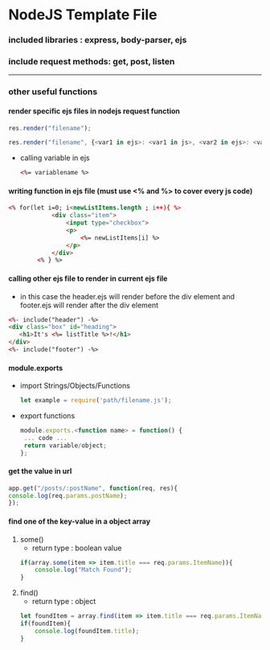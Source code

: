 # NodeJS Template File
### included libraries : express, body-parser, ejs
### include request methods: get, post, listen
---
### other useful functions
#### render specific ejs files in nodejs request function
```javascript
res.render("filename");
```
```javascript
res.render("filename", {<var1 in ejs>: <var1 in js>, <var2 in ejs>: <var2 in js>});
```
  - calling variable in ejs
    ```html
    <%= variablename %>
    ```
#### writing function in ejs file (**must use <% and %> to cover every js code**)
```html
<% for(let i=0; i<newListItems.length ; i++){ %>
            <div class="item">
                <input type="checkbox">
                <p>
                    <%= newListItems[i] %>
                </p>
            </div>
        <% } %>
```
#### calling other ejs file to render in current ejs file
- in this case the header.ejs will render before the div element and footer.ejs will render after the div element
```html
<%- include("header") -%>
<div class="box" id="heading">
   <h1>It's <%= listTitle %>!</h1>
</div>
<%- include("footer") -%>
```
#### module.exports
 - import Strings/Objects/Functions
   ```javascript
   let example = require('path/filename.js');
   ```
 - export functions
   ```javascript
   module.exports.<function name> = function() {
    ... code ...
    return variable/object;
   };
   ```
#### get the value in url
```javascript
app.get("/posts/:postName", function(req, res){
console.log(req.params.postName);
});
```
#### find one of the key-value in a object array
1. some()
    - return type : boolean value
    ```javascript
    if(array.some(item => item.title === req.params.ItemName)){
        console.log("Match Found");
    }
    ```
2. find()
    - return type : object
    ```javascript
    let foundItem = array.find(item => item.title === req.params.ItemName);
    if(foundItem){
        console.log(foundItem.title);
    }
    ```
